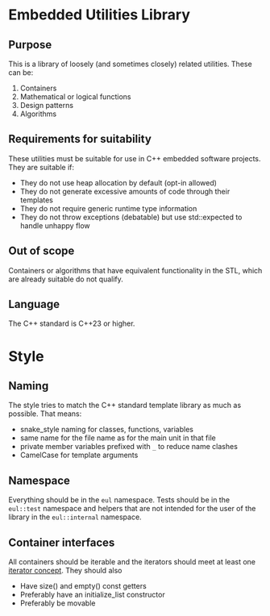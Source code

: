 # Embedded Utilities Library 

## Purpose 

This is a library of loosely (and sometimes closely) related utilities. These can be: 
1) Containers
1) Mathematical or logical functions 
1) Design patterns
1) Algorithms 


## Requirements for suitability 
These utilities must be suitable for use in C++ embedded software projects. 
They are suitable if: 
- They do not use heap allocation by default (opt-in allowed)
- They do not generate excessive amounts of code through their templates
- They do not require generic runtime type information 
- They do not throw exceptions (debatable) but use std::expected to handle unhappy flow 

## Out of scope 

Containers or algorithms that have equivalent functionality in the STL, which are already suitable 
do not qualify. 

## Language 
The C++ standard is C++23 or higher. 

# Style 

## Naming 
The style tries to match the C++ standard template library as much as possible. That means: 
* snake_style naming for classes, functions, variables
* same name for the file name as for the main unit in that file 
* private member variables prefixed with `_` to reduce name clashes
* CamelCase for template arguments

## Namespace 
Everything should be in the `eul` namespace. Tests should be in the `eul::test` namespace and 
helpers that are not intended for the user of the library in the `eul::internal` namespace. 

## Container interfaces  
All containers should be iterable and the iterators should meet at least one [iterator concept](https://en.cppreference.com/w/cpp/header/iterator.html). They should also 
- Have size() and empty() const getters
- Preferably have an initialize_list constructor 
- Preferably be movable 



